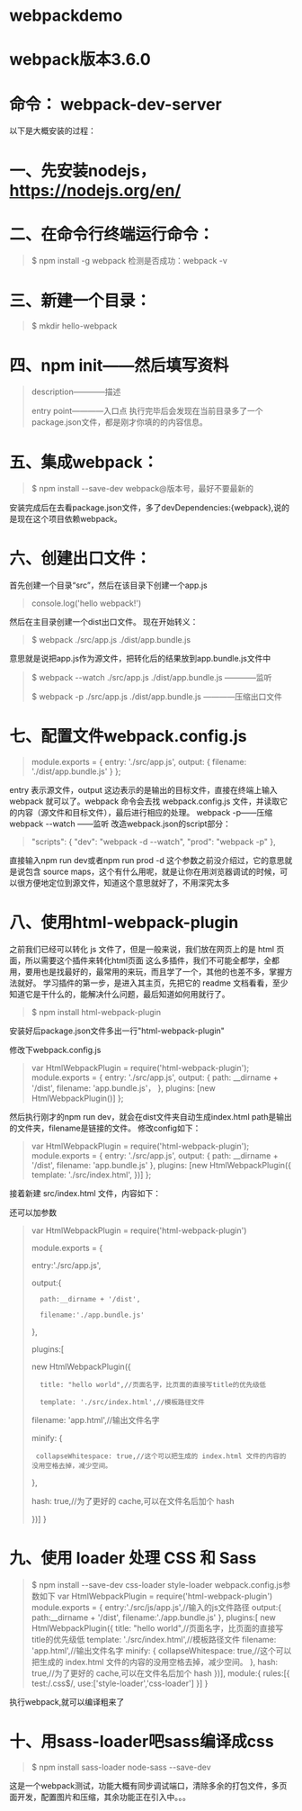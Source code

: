 # webpackdemo
# webpack版本3.6.0
# 命令： webpack-dev-server
以下是大概安装的过程：
# 一、先安装nodejs，https://nodejs.org/en/
# 二、在命令行终端运行命令：
> $ npm install -g webpack
检测是否成功：webpack -v
# 三、新建一个目录：
> $ mkdir hello-webpack
# 四、npm init——然后填写资料
> description————描述
> 
> entry point————入口点
执行完毕后会发现在当前目录多了一个package.json文件，都是刚才你填的的内容信息。
# 五、集成webpack：
> $ npm install --save-dev webpack@版本号，最好不要最新的
> 
安装完成后在去看package.json文件，多了devDependencies:{webpack},说的是现在这个项目依赖webpack。
# 六、创建出口文件：
首先创建一个目录“src”，然后在该目录下创建一个app.js
> console.log('hello webpack!')
> 
然后在主目录创建一个dist出口文件。
现在开始转义：
> $ webpack ./src/app.js ./dist/app.bundle.js
> 
意思就是说把app.js作为源文件，把转化后的结果放到app.bundle.js文件中
> 
> $ webpack --watch ./src/app.js ./dist/app.bundle.js  ————监听
> 
> $ webpack -p ./src/app.js ./dist/app.bundle.js  ————压缩出口文件
# 七、配置文件webpack.config.js

> module.exports = {
>   entry: './src/app.js',
>   output: {
>     filename: './dist/app.bundle.js'
>   }
> };
> 
entry 表示源文件，output 这边表示的是输出的目标文件，直接在终端上输入 webpack 就可以了。webpack 命令会去找 webpack.config.js 文件，并读取它的内容（源文件和目标文件），最后进行相应的处理。
webpack -p——压缩
webpack --watch ——监听
改造webpack.json的script部分：
> 
>   "scripts": {
    "dev": "webpack -d --watch",
    "prod": "webpack -p"
  },
> 
直接输入npm run dev或者npm run prod
-d 这个参数之前没介绍过，它的意思就是说包含 source maps，这个有什么用呢，就是让你在用浏览器调试的时候，可以很方便地定位到源文件，知道这个意思就好了，不用深究太多
# 八、使用html-webpack-plugin
之前我们已经可以转化 js 文件了，但是一般来说，我们放在网页上的是 html 页面，所以需要这个插件来转化html页面
这么多插件，我们不可能全都学，全都用，要用也是找最好的，最常用的来玩，而且学了一个，其他的也差不多，掌握方法就好。
学习插件的第一步，是进入其主页，先把它的 readme 文档看看，至少知道它是干什么的，能解决什么问题，最后知道如何用就行了。
> $ npm install html-webpack-plugin
> 
安装好后package.json文件多出一行"html-webpack-plugin"
> 
修改下webpack.config.js
> var HtmlWebpackPlugin = require('html-webpack-plugin');
module.exports = {
  entry: './src/app.js',
  output: {
    path: __dirname + '/dist',
    filename: 'app.bundle.js'，
  },
  plugins: [new HtmlWebpackPlugin()]
};
> 
然后执行刚才的npm run dev，就会在dist文件夹自动生成index.html
path是输出的文件夹，filename是链接的文件。
修改config如下：
> 
> var HtmlWebpackPlugin = require('html-webpack-plugin');
> module.exports = {
>   entry: './src/app.js',
>  output: {
>    path: __dirname + '/dist',
>    filename: 'app.bundle.js'
>  },
>  plugins: [new HtmlWebpackPlugin({
>    template: './src/index.html',
>  })]
> };
> 
接着新建 src/index.html 文件，内容如下：
> 
> <html lang="en">
> <head>
>  <meta charset="UTF-8">
>  <title>Hello World</title>
> </head>
> <body>
> <script type="text/javascript" src="app.bundle.js"></script></body>
> </html>
> 
还可以加参数
> var HtmlWebpackPlugin = require('html-webpack-plugin')
> 
> module.exports = {
> 
> 	entry:'./src/app.js',
> 
>	output:{
> 
>		path:__dirname + '/dist',
> 
>		filename:'./app.bundle.js'
> 
>	},
> 
>	plugins:[
> 
>	new HtmlWebpackPlugin({
> 
>		title: "hello world",//页面名字，比页面的直接写title的优先级低
> 
>		template: './src/index.html',//模板路径文件
> 
>    filename: 'app.html',//输出文件名字
> 
>    minify: {
> 
>      collapseWhitespace: true,//这个可以把生成的 index.html 文件的内容的没用空格去掉，减少空间。
> 
>    },
> 
>    hash: true,//为了更好的 cache,可以在文件名后加个 hash
> 
>	})]
> }
> 
# 九、使用 loader 处理 CSS 和 Sass
> 
> $ npm install --save-dev css-loader style-loader
> webpack.config.js参数如下
> var HtmlWebpackPlugin = require('html-webpack-plugin')
> module.exports = {
>	entry:'./src/js/app.js',//输入的js文件路径
>	output:{
>		path:__dirname + '/dist',
>		filename:'./app.bundle.js'
>	},
>	plugins:[
>	new HtmlWebpackPlugin({
>		title: "hello world",//页面名字，比页面的直接写title的优先级低
>		template: './src/index.html',//模板路径文件
>   filename: 'app.html',//输出文件名字
>    minify: {
>      collapseWhitespace: true,//这个可以把生成的 index.html 文件的内容的没用空格去掉，减少空间。
>    },
>    hash: true,//为了更好的 cache,可以在文件名后加个 hash
>	})],
>	module:{
>		rules:[{
>			test:/\.css$/,
>			use:['style-loader','css-loader']
>		}]
>	}
> 
执行webpack,就可以编译粗来了
# 十、用sass-loader吧sass编译成css
> 
> $ npm install sass-loader node-sass --save-dev
> 
这是一个webpack测试，功能大概有同步调试端口，清除多余的打包文件，多页面开发，配置图片和压缩，其余功能正在引入中。。。
